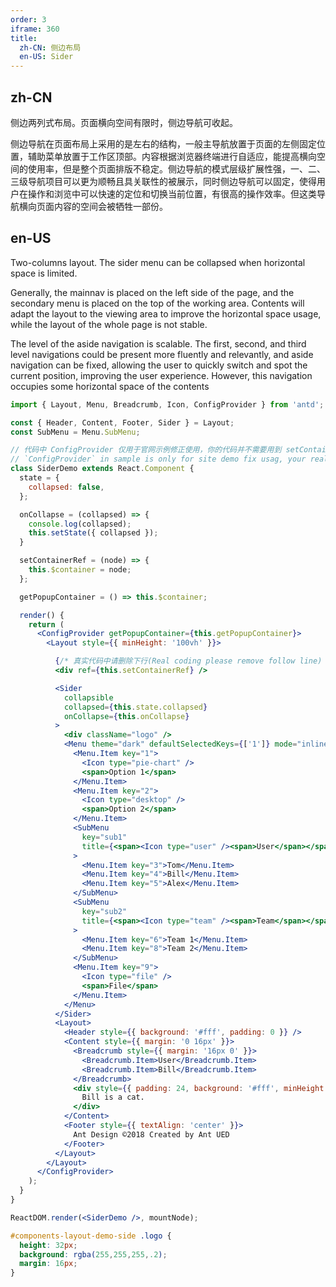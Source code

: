 ```yaml
---
order: 3
iframe: 360
title:
  zh-CN: 侧边布局
  en-US: Sider
---
```


## zh-CN

侧边两列式布局。页面横向空间有限时，侧边导航可收起。

侧边导航在页面布局上采用的是左右的结构，一般主导航放置于页面的左侧固定位置，辅助菜单放置于工作区顶部。内容根据浏览器终端进行自适应，能提高横向空间的使用率，但是整个页面排版不稳定。侧边导航的模式层级扩展性强，一、二、三级导航项目可以更为顺畅且具关联性的被展示，同时侧边导航可以固定，使得用户在操作和浏览中可以快速的定位和切换当前位置，有很高的操作效率。但这类导航横向页面内容的空间会被牺牲一部份。

## en-US

Two-columns layout. The sider menu can be collapsed when horizontal space is limited.

Generally, the mainnav is placed on the left side of the page, and the secondary menu is placed on the top of the working area. Contents will adapt the layout to the viewing area to improve the horizontal space usage, while the layout of the whole page is not stable.

The level of the aside navigation is scalable. The first, second, and third level navigations could be present more fluently and relevantly, and aside navigation can be fixed, allowing the user to quickly switch and spot the current position, improving the user experience. However, this navigation occupies some horizontal space of the contents

````jsx
import { Layout, Menu, Breadcrumb, Icon, ConfigProvider } from 'antd';

const { Header, Content, Footer, Sider } = Layout;
const SubMenu = Menu.SubMenu;

// 代码中 ConfigProvider 仅用于官网示例修正使用，你的代码并不需要用到 setContainerRef, getPopupContainer 和 ConfigProvider。删除即可。
// `ConfigProvider` in sample is only for site demo fix usag, your real code needn't use setContainerRef, getPopupContainer & ConfigProvider. Just remove them.
class SiderDemo extends React.Component {
  state = {
    collapsed: false,
  };

  onCollapse = (collapsed) => {
    console.log(collapsed);
    this.setState({ collapsed });
  }

  setContainerRef = (node) => {
    this.$container = node;
  };

  getPopupContainer = () => this.$container;

  render() {
    return (
      <ConfigProvider getPopupContainer={this.getPopupContainer}>
        <Layout style={{ minHeight: '100vh' }}>

          {/* 真实代码中请删除下行(Real coding please remove follow line) */}
          <div ref={this.setContainerRef} />

          <Sider
            collapsible
            collapsed={this.state.collapsed}
            onCollapse={this.onCollapse}
          >
            <div className="logo" />
            <Menu theme="dark" defaultSelectedKeys={['1']} mode="inline">
              <Menu.Item key="1">
                <Icon type="pie-chart" />
                <span>Option 1</span>
              </Menu.Item>
              <Menu.Item key="2">
                <Icon type="desktop" />
                <span>Option 2</span>
              </Menu.Item>
              <SubMenu
                key="sub1"
                title={<span><Icon type="user" /><span>User</span></span>}
              >
                <Menu.Item key="3">Tom</Menu.Item>
                <Menu.Item key="4">Bill</Menu.Item>
                <Menu.Item key="5">Alex</Menu.Item>
              </SubMenu>
              <SubMenu
                key="sub2"
                title={<span><Icon type="team" /><span>Team</span></span>}
              >
                <Menu.Item key="6">Team 1</Menu.Item>
                <Menu.Item key="8">Team 2</Menu.Item>
              </SubMenu>
              <Menu.Item key="9">
                <Icon type="file" />
                <span>File</span>
              </Menu.Item>
            </Menu>
          </Sider>
          <Layout>
            <Header style={{ background: '#fff', padding: 0 }} />
            <Content style={{ margin: '0 16px' }}>
              <Breadcrumb style={{ margin: '16px 0' }}>
                <Breadcrumb.Item>User</Breadcrumb.Item>
                <Breadcrumb.Item>Bill</Breadcrumb.Item>
              </Breadcrumb>
              <div style={{ padding: 24, background: '#fff', minHeight: 360 }}>
                Bill is a cat.
              </div>
            </Content>
            <Footer style={{ textAlign: 'center' }}>
              Ant Design ©2018 Created by Ant UED
            </Footer>
          </Layout>
        </Layout>
      </ConfigProvider>
    );
  }
}

ReactDOM.render(<SiderDemo />, mountNode);
````

````css
#components-layout-demo-side .logo {
  height: 32px;
  background: rgba(255,255,255,.2);
  margin: 16px;
}
````
